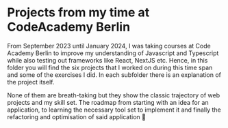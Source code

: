 # Projects from my time at CodeAcademy Berlin

From September 2023 until January 2024, I was taking courses at Code Academy Berlin to improve my understanding of Javascript and Typescript while also testing out frameworks like React, NextJS etc. Hence, in this folder you will find the six projects that I worked on during this time span and some of the exercises I did. In each subfolder there is an explanation of the project itself.

None of them are breath-taking but they show the classic trajectory of web projects and my skill set. The roadmap from starting with an idea for an application, to learning the necessary tool set to implement it and finally the refactoring and optimisation of said application  🙂
